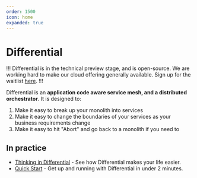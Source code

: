 ```yaml
---
order: 1500
icon: home
expanded: true
---
```


# Differential

!!!
Differential is in the technical preview stage, and is open-source. We are working hard to make our cloud offering generally available. Sign up for the waitlist [here](https://forms.fillout.com/t/9M1VhL8Wxyus).
!!!

Differential is an **application code aware service mesh, and a distributed orchestrator**. It is designed to:

1. Make it easy to break up your monolith into services
2. Make it easy to change the boundaries of your services as your business requirements change
3. Make it easy to hit "Abort" and go back to a monolith if you need to

## In practice

- [Thinking in Differential](https://docs.differential.dev/getting-started/thinking/) - See how Differential makes your life easier.
- [Quick Start](https://docs.differential.dev/getting-started/quick-start/) - Get up and running with Differential in under 2 minutes.
